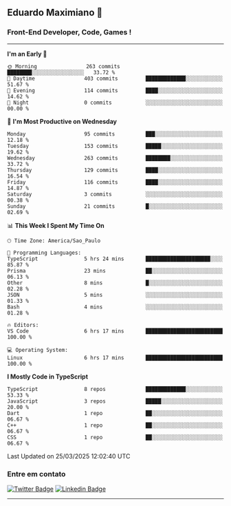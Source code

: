 ## Eduardo Maximiano 👋

### Front-End Developer, Code, Games !

---

<!--START_SECTION:waka-->
**I'm an Early 🐤** 

```text
🌞 Morning                263 commits         ████████░░░░░░░░░░░░░░░░░   33.72 % 
🌆 Daytime                403 commits         █████████████░░░░░░░░░░░░   51.67 % 
🌃 Evening                114 commits         ████░░░░░░░░░░░░░░░░░░░░░   14.62 % 
🌙 Night                  0 commits           ░░░░░░░░░░░░░░░░░░░░░░░░░   00.00 % 
```
📅 **I'm Most Productive on Wednesday** 

```text
Monday                   95 commits          ███░░░░░░░░░░░░░░░░░░░░░░   12.18 % 
Tuesday                  153 commits         █████░░░░░░░░░░░░░░░░░░░░   19.62 % 
Wednesday                263 commits         ████████░░░░░░░░░░░░░░░░░   33.72 % 
Thursday                 129 commits         ████░░░░░░░░░░░░░░░░░░░░░   16.54 % 
Friday                   116 commits         ████░░░░░░░░░░░░░░░░░░░░░   14.87 % 
Saturday                 3 commits           ░░░░░░░░░░░░░░░░░░░░░░░░░   00.38 % 
Sunday                   21 commits          █░░░░░░░░░░░░░░░░░░░░░░░░   02.69 % 
```


📊 **This Week I Spent My Time On** 

```text
🕑︎ Time Zone: America/Sao_Paulo

💬 Programming Languages: 
TypeScript               5 hrs 24 mins       █████████████████████░░░░   85.87 % 
Prisma                   23 mins             ██░░░░░░░░░░░░░░░░░░░░░░░   06.13 % 
Other                    8 mins              █░░░░░░░░░░░░░░░░░░░░░░░░   02.28 % 
JSON                     5 mins              ░░░░░░░░░░░░░░░░░░░░░░░░░   01.33 % 
Bash                     4 mins              ░░░░░░░░░░░░░░░░░░░░░░░░░   01.28 % 

🔥 Editors: 
VS Code                  6 hrs 17 mins       █████████████████████████   100.00 % 

💻 Operating System: 
Linux                    6 hrs 17 mins       █████████████████████████   100.00 % 
```

**I Mostly Code in TypeScript** 

```text
TypeScript               8 repos             █████████████░░░░░░░░░░░░   53.33 % 
JavaScript               3 repos             █████░░░░░░░░░░░░░░░░░░░░   20.00 % 
Dart                     1 repo              ██░░░░░░░░░░░░░░░░░░░░░░░   06.67 % 
C++                      1 repo              ██░░░░░░░░░░░░░░░░░░░░░░░   06.67 % 
CSS                      1 repo              ██░░░░░░░░░░░░░░░░░░░░░░░   06.67 % 
```




 Last Updated on 25/03/2025 12:02:40 UTC
<!--END_SECTION:waka-->

### Entre em contato

[![Twitter Badge](https://img.shields.io/badge/-@edmaxi-1ca0f1?style=flat-square&labelColor=1ca0f1&logo=twitter&logoColor=white&link=https://twitter.com/edmaxi)](https://twitter.com/edmaxi)
[![Linkedin Badge](https://img.shields.io/badge/-Eduardo_Maximiano-0077B5?style=flat-square&logo=Linkedin&logoColor=white&link=https://www.linkedin.com/in/maximiano-eduardo)](https://www.linkedin.com/in/maximiano-eduardo)

---
